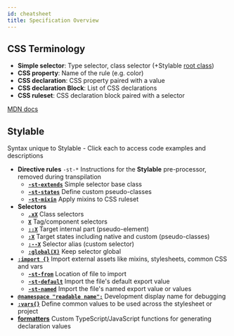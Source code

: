 ```yaml
---
id: cheatsheet
title: Specification Overview
---
```



## CSS Terminology

 * **Simple selector**: Type selector, class selector (+Stylable [root class](../references/root.md))
 * **CSS property**: Name of the rule (e.g. color)
 * **CSS declaration**: CSS property paired with a value
 * **CSS declaration Block**: List of CSS declarations
 * **CSS ruleset**: CSS declaration block paired with a selector

[MDN docs](https://developer.mozilla.org/en-US/docs/Learn/CSS/Introduction_to_CSS/Syntax#CSS_Declarations)

## Stylable

Syntax unique to Stylable - Click each to access code examples and descriptions

 * **Directive rules** `-st-*` Instructions for the **Stylable** pre-processor, removed during transpilation
    * [**`-st-extends`**](../references/extend-stylesheet.md) Simple selector base class
    * [**`-st-states`**](../references/pseudo-classes.md) Define custom pseudo-classes
    * [**`-st-mixin`**](../references/mixins.md) Apply mixins to CSS ruleset
* **Selectors**
    * [**`.xX`**](../references/class-selectors.md) Class selectors
    * [**`X`**](../references/tag-selectors.md) Tag/component selectors
    * [**`::X`**](../references/pseudo-elements.md) Target internal part (pseudo-element) 
    * [**`:X`**](../references/pseudo-classes.md) Target states including native and custom (pseudo-classes)
    * [**`:--X`**](../references/custom-selectors.md) Selector alias (custom selector)
    * [**`:global(X)`**](../references/global-selectors.md) Keep selector global
* [**`:import {}`**](../references/imports.md) Import external assets like mixins, stylesheets, common CSS and vars
    * [**`-st-from`**](../references/imports.md) Location of file to import
    * [**`-st-default`**](../references/imports.md) Import the file's default export value
    * [**`-st-named`**](../references/imports.md) Import the file's named export value or values
* [**`@namespace "readable name";`**](../references/namespace.md) Development display name for debugging
* [**`:vars{}`**](../references/variables.md) Define common values to be used across the stylesheet or project
* [**formatters**](../references/formatters.md) Custom TypeScript/JavaScript functions for generating declaration values